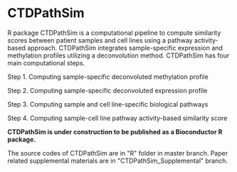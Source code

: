 # CTDPathSim
R package CTDPathSim is a computational pipeline to compute similarity scores between patient samples and cell lines using a pathway activity-based approach. CTDPathSim integrates sample-specific expression and methylation profiles utilizing a deconvolution method. CTDPathSim has four main computational steps.

 Step 1. Computing sample-specific deconvoluted methylation profile
 
 Step 2. Computing sample-specific deconvoluted expression profile
 
 Step 3. Computing sample and cell line-specific biological pathways
 
 Step 4. Computing sample-cell line pathway activity-based similarity score
 
 **CTDPathSim is under construction to be published as a Bioconductor R package.**
 
The source codes of CTDPathSim are in "R" folder in master branch.
Paper related supplemental materials are in "CTDPathSim_Supplemental" branch.
